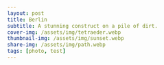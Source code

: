 ```yaml
---
layout: post
title: Berlin
subtitle: A stunning construct on a pile of dirt.
cover-img: /assets/img/tetraeder.webp
thumbnail-img: /assets/img/sunset.webp
share-img: /assets/img/path.webp
tags: [photo, test]
---
```

